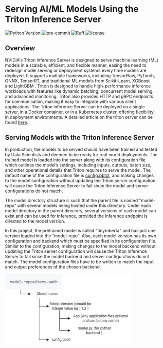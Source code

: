 # Serving AI/ML Models Using the Triton Inference Server
![Python Version](https://img.shields.io/badge/python-3.12-blue)
![pre-commit](https://img.shields.io/badge/pre--commit-enabled-yellow)
![Ruff](https://img.shields.io/endpoint?url=https://raw.githubusercontent.com/astral-sh/ruff/main/assets/badge/v2.json)
![license](https://img.shields.io/github/license/peaceiris/actions-gh-pages.svg)

## Overview

NVIDIA's Triton Inference Server is designed to serve machine learning (ML) models in a scalable, efficient,
and flexible manner, easing the need to redesign model serving or deployment systems every time models are
deployed. It supports multiple frameworks, including TensorFlow, PyTorch, ONNX, TensorRT, and traditional ML
models from Scikit-Learn, XGBoost and LightGBM . Triton is designed to handle high-performance inference
workloads with features like dynamic batching, concurrent model serving, and advanced monitoring. Triton also
provides HTTP and gRPC endpoints for communication, making it easy to integrate with various client applications.
The Triton Inference Server can be deployed on a single server, in a Docker container, or in a Kubernetes cluster,
offering flexibility in deployment environments. A detailed article on the triton server can be found [here](https://developer.nvidia.com/blog/deploying-ai-deep-learning-models-with-triton-inference-server/).

## Serving Models with the Triton Inference Server

In production, the models to be served should have been trained and tested by Data Scientists and deemed to be ready
for real-world deployments. The trained model is loaded into the server along with its configuration file which
outlines the model’s settings, including inputs, outputs, batch size, and other operational details that Triton
requires to serve the model. The default name of the configuration file is [config.pbtxt](triton/model-repo/tinyroberta/1/config.pbtxt),
and making changes to the model configuration without updating the Triton server configuration will cause the
Triton Inference Server to fail since the model and server configurations do not match.

The model directory structure is such that the parent file is named "model-repo" with several models being hosted
under this directory. Under each model directory in the parent directory, several versions of each model can exist
and can be used for inference, provided the Inference endpoint is directed to the model version.

In this project, the pretrained model is called "tinyroberta" and has just one version loaded into the "model-repo".
Also, each model version has its own configuration and backend which must be specified in its configuration file.
Similar to the configuration, making changes to the model backend without updating the Triton server configuration
will cause the Triton Inference Server to fail since the model backend and server configurations do not match. The
model configuration files have to be written to match the input and output preferences of the chosen backend.

![Model Repository Structure](images/model-repo-structure.jpg)
